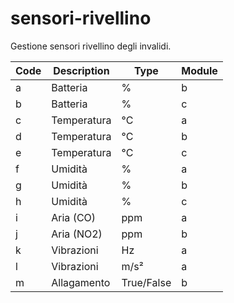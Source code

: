 # sensori-rivellino
Gestione sensori rivellino degli invalidi.

| Code | Description                | Type         | Module  |
|------|----------------------------|--------------|---------|
| a    | Batteria                   | %            | b       |
| b    | Batteria                   | %            | c       |
| c    | Temperatura                | °C           | a       |
| d    | Temperatura                | °C           | b       |
| e    | Temperatura                | °C           | c       |
| f    | Umidità                    | %            | a       |
| g    | Umidità                    | %            | b       |
| h    | Umidità                    | %            | c       |
| i    | Aria (CO)                  | ppm          | a       |
| j    | Aria (NO2)                 | ppm          | b       |
| k    | Vibrazioni                 | Hz           | a       |
| l    | Vibrazioni                 | m/s²         | a       |
| m    | Allagamento                | True/False   | b       |
